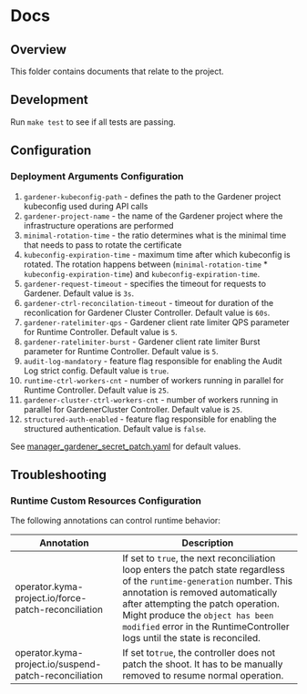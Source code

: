 # Docs

## Overview

This folder contains documents that relate to the project.

## Development

Run `make test` to see if all tests are passing. 

## Configuration

### Deployment Arguments Configuration
1. `gardener-kubeconfig-path` - defines the path to the Gardener project kubeconfig used during API calls
2. `gardener-project-name` - the name of the Gardener project where the infrastructure operations are performed
3. `minimal-rotation-time` - the ratio determines what is the minimal time that needs to pass to rotate the certificate
4. `kubeconfig-expiration-time` - maximum time after which kubeconfig is rotated. The rotation happens between (`minimal-rotation-time` * `kubeconfig-expiration-time`) and `kubeconfig-expiration-time`.
5. `gardener-request-timeout` - specifies the timeout for requests to Gardener. Default value is `3s`.
6. `gardener-ctrl-reconcilation-timeout` - timeout for duration of the reconlication for Gardener Cluster Controller. Default value is `60s`.
7. `gardener-ratelimiter-qps` - Gardener client rate limiter QPS parameter for Runtime Controller.  Default value is `5`.
8. `gardener-ratelimiter-burst` - Gardener client rate limiter Burst parameter for Runtime Controller.  Default value is `5`.
9. `audit-log-mandatory` - feature flag responsible for enabling the Audit Log strict config. Default value is `true`.
10. `runtime-ctrl-workers-cnt` - number of workers running in parallel for Runtime Controller. Default value is `25`.
11. `gardener-cluster-ctrl-workers-cnt` - number of workers running in parallel for GardenerCluster Controller. Default value is `25`.
12. `structured-auth-enabled` - feature flag responsible for enabling the structured authentication. Default value is `false`.

See [manager_gardener_secret_patch.yaml](../config/default/manager_gardener_secret_patch.yaml) for default values.
## Troubleshooting

### Runtime Custom Resources Configuration
The following annotations can control runtime behavior:

| Annotation  | Description                                                                                                                                                                                                                                                                                                                         |
| ------------- |-------------------------------------------------------------------------------------------------------------------------------------------------------------------------------------------------------------------------------------------------------------------------------------------------------------------------------------|
| operator.kyma-project.io/force-patch-reconciliation  | If set to `true`, the next reconciliation loop enters the patch state regardless of the `runtime-generation` number. This annotation is removed automatically after attempting the patch operation. Might produce the `object has been modified` error in the RuntimeController logs until the state is reconciled. |
| operator.kyma-project.io/suspend-patch-reconciliation  | If set to`true`, the controller does not patch the shoot. It has to be manually removed to resume normal operation.                                                                                                                                                                                                    |
